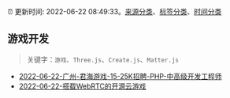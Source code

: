 :alarm_clock: 更新时间: 2022-06-22 08:49:33。[来源分类](../README.md)、[标签分类](../TAGS.md)、[时间分类](../TIMELINE.md)

## 游戏开发


> 关键字：`游戏`、`Three.js`、`Create.js`、`Matter.js`



- [2022-06-22-广州-君海游戏-15-25K招聘-PHP-中高级开发工程师](https://www.v2ex.com/t/861408) 
- [2022-06-22-搭载WebRTC的开源云游戏](https://toutiao.io/k/hoo5yia) 